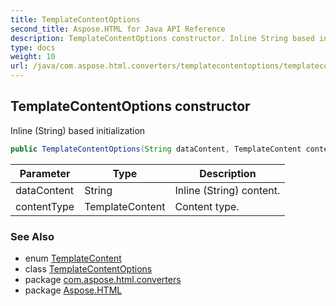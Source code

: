 ```yaml
---
title: TemplateContentOptions
second_title: Aspose.HTML for Java API Reference
description: TemplateContentOptions constructor. Inline String based initialization
type: docs
weight: 10
url: /java/com.aspose.html.converters/templatecontentoptions/templatecontentoptions/
---
```

## TemplateContentOptions constructor

Inline (String) based initialization

```java
public TemplateContentOptions(String dataContent, TemplateContent contentType)
```

| Parameter | Type | Description |
| --- | --- | --- |
| dataContent | String | Inline (String) content. |
| contentType | TemplateContent | Content type. |

### See Also

* enum [TemplateContent](../../templatecontent/)
* class [TemplateContentOptions](../)
* package [com.aspose.html.converters](../../templatecontentoptions/)
* package [Aspose.HTML](../../../)
